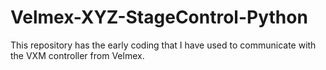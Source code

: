 # Velmex-XYZ-StageControl-Python
This repository has the early coding that I have used to communicate with the VXM controller from Velmex.

